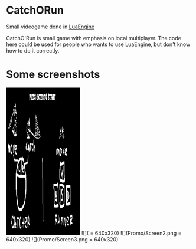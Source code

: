 # CatchORun
Small videogame done in [LuaEngine](https://github.com/Enter1he/Lua-Engine)

CatchO'Run is small game with emphasis on local multiplayer. The code here could be used for people who wants to use LuaEngine, but don't know how to do it correctly.
# Some screenshots
<img src="Promo/Screen1.png" width="200" height="400" />
![]( = 640x320) ![](Promo/Screen2.png = 640x320) ![](Promo/Screen3.png = 640x320) 
